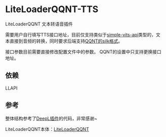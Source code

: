 # LiteLoaderQQNT-TTS

LiteLoaderQQNT 文本转语音插件

需要用户自行填写TTS接口地址，目前仅支持类似于[simple-vits-api](https://github.com/Artrajz/vits-simple-api)类型的，文本直接到音频的转换，同时要求后端支持[QQNT的silk格式](https://github.com/kn007/silk-v3-decoder/pull/85)。

接口参数目前需要直接修改配置文件中的参数。
QQNT的设置中只支持更换接口地址。

## 依赖

LLAPI

## 参考

整体结构参考了[DeepL插件](https://github.com/MUKAPP/LiteLoaderQQNT-DeepL/)的代码，非常感谢~

LiteLoaderQQNT本体：[LiteLoaderQQNT](https://github.com/mo-jinran/LiteLoaderQQNT)

